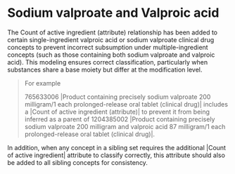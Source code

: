 # Sodium valproate and Valproic acid

The Count of active ingredient (attribute) relationship has been added to certain single-ingredient valproic acid or sodium valproate clinical drug concepts to prevent incorrect subsumption under multiple-ingredient concepts (such as those containing both sodium valproate and valproic acid). This modeling ensures correct classification, particularly when substances share a base moiety but differ at the modification level.

> For example
>
> 765633006 |Product containing precisely sodium valproate 200 milligram/1 each prolonged-release oral tablet (clinical drug)| includes a |Count of active ingredient (attribute)| to prevent it from being inferred as a parent of 1204385002 |Product containing precisely sodium valproate 200 milligram and valproic acid 87 milligram/1 each prolonged-release oral tablet (clinical drug)|.

In addition, when any concept in a sibling set requires the additional |Count of active ingredient| attribute to classify correctly, this attribute should also be added to all sibling concepts for consistency.
